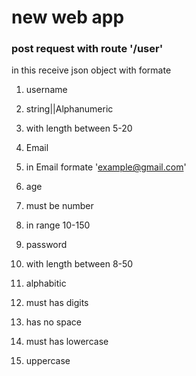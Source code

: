 

# new web app <br/>

### **post request with route '/user'**  
in this receive json object with formate  
1. username  
  11. string||Alphanumeric  
  12. with length between 5-20  
2. Email  
  21. in Email formate 'example@gmail.com'  
3. age  
  31. must be number  
  32. in range 10-150  

4. password  
  41. with length between 8-50  
  42. alphabitic  
  43. must has digits  
  44. has no space  
  45. must has lowercase  
  45. uppercase  
    
